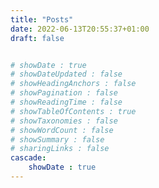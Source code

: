 ```yaml
---
title: "Posts"
date: 2022-06-13T20:55:37+01:00
draft: false


# showDate : true
# showDateUpdated : false
# showHeadingAnchors : false
# showPagination : false
# showReadingTime : false
# showTableOfContents : true
# showTaxonomies : false 
# showWordCount : false
# showSummary : false
# sharingLinks : false
cascade:
    showDate : true
---
```


